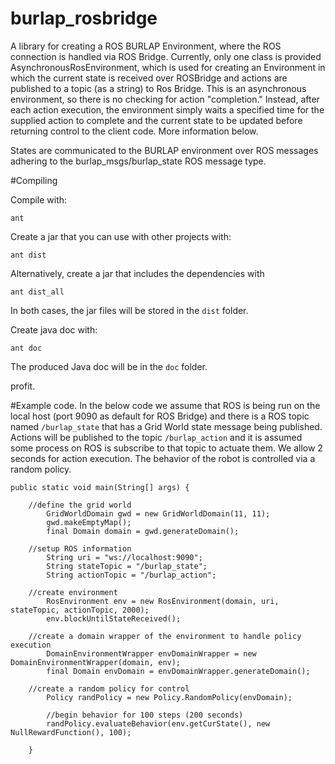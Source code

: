 burlap_rosbridge
================

A library for creating a ROS BURLAP Environment, where the ROS connection is handled via ROS Bridge.
Currently, only one class is provided AsynchronousRosEnvironment, which is used for creating an Environment in which
the current state is received over ROSBridge and actions are published to a topic (as a string) to Ros Bridge. This is
an asynchronous environment, so there is no checking for action "completion." Instead, after each action execution,
the environment simply waits a specified time for the supplied action to complete and the current state to be updated
before returning control to the client code. More information below.

States are communicated to the BURLAP environment over ROS messages adhering to the burlap_msgs/burlap_state ROS message type.

#Compiling

Compile with:

```
ant
```
Create a jar that you can use with other projects with:

```
ant dist
```

Alternatively, create a jar that includes the dependencies with 

```
ant dist_all
```

In both cases, the jar files will be stored in the `dist` folder.

Create java doc with:

```
ant doc
```

The produced Java doc will be in the `doc` folder.

profit.

#Example code.
In the below code we assume that ROS is being run on the local host (port 9090 as default for ROS Bridge)
and there is a ROS topic named `/burlap_state` that has a Grid World state message being published.
Actions will be published to the topic `/burlap_action` and it is assumed some process on ROS is subscribe to that topic to actuate
them. We allow 2 seconds for action execution. The behavior of the robot is controlled via a random policy.

```
public static void main(String[] args) {

    //define the grid world
		GridWorldDomain gwd = new GridWorldDomain(11, 11);
		gwd.makeEmptyMap();
		final Domain domain = gwd.generateDomain();

    //setup ROS information
		String uri = "ws://localhost:9090";
		String stateTopic = "/burlap_state";
		String actionTopic = "/burlap_action";

    //create environment
		RosEnvironment env = new RosEnvironment(domain, uri, stateTopic, actionTopic, 2000);
		env.blockUntilStateReceived();

    //create a domain wrapper of the environment to handle policy execution
		DomainEnvironmentWrapper envDomainWrapper = new DomainEnvironmentWrapper(domain, env);
		final Domain envDomain = envDomainWrapper.generateDomain();

    //create a random policy for control
		Policy randPolicy = new Policy.RandomPolicy(envDomain);
		
		//begin behavior for 100 steps (200 seconds)
		randPolicy.evaluateBehavior(env.getCurState(), new NullRewardFunction(), 100);

	}

```

